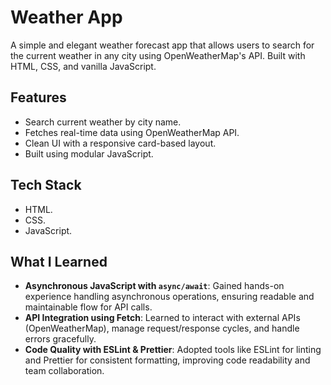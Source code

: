 # Weather App

A simple and elegant weather forecast app that allows users to search for the current weather in any city using OpenWeatherMap's API. Built with HTML, CSS, and vanilla JavaScript.

## Features

* Search current weather by city name.
* Fetches real-time data using OpenWeatherMap API.
* Clean UI with a responsive card-based layout.
* Built using modular JavaScript.

## Tech Stack

* HTML.
* CSS.
* JavaScript.

## What I Learned

* **Asynchronous JavaScript with `async/await`**: Gained hands-on experience handling asynchronous operations, ensuring readable and maintainable flow for API calls.
* **API Integration using Fetch**: Learned to interact with external APIs (OpenWeatherMap), manage request/response cycles, and handle errors gracefully.
* **Code Quality with ESLint & Prettier**: Adopted tools like ESLint for linting and Prettier for consistent formatting, improving code readability and team collaboration.